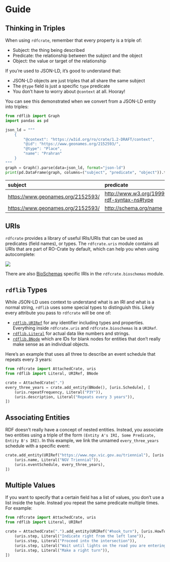 # Guide


## Thinking in Triples

When using `rdfcrate`, remember that every property is a triple of:

- Subject: the thing being described
- Predicate: the relationship between the subject and the object
- Object: the value or target of the relationship

If you’re used to JSON-LD, it’s good to understand that:

- JSON-LD objects are just triples that all share the same subject
- The `@type` field is just a specific `type` predicate
- You don’t have to worry about `@context` at all. Hooray!

You can see this demonstrated when we convert from a JSON-LD entity into
triples:

``` python
from rdflib import Graph
import pandas as pd

json_ld = """
    {
        "@context": "https://w3id.org/ro/crate/1.2-DRAFT/context",
        "@id": "https://www.geonames.org/2152593/",
        "@type": "Place",
        "name": "Prahran"
    }
"""
graph = Graph().parse(data=json_ld, format="json-ld")
print(pd.DataFrame(graph, columns=("subject", "predicate", "object")).to_markdown(index=False))
```

| subject | predicate | object |
|:---|:---|:---|
| https://www.geonames.org/2152593/ | http://www.w3.org/1999/02/22-rdf-syntax-ns#type | http://schema.org/Place |
| https://www.geonames.org/2152593/ | http://schema.org/name | Prahran |

## URIs

`rdfcrate` provides a library of useful IRIs/URIs that can be used as
predicates (field names), or types. The `rdfcrate.uris` module contains
all URIs that are part of RO-Crate by default, which can help you when
using autocomplete:

![](autocomplete.png)

There are also [BioSchemas](https://bioschemas.org/) specific IRIs in
the `rdfcrate.bioschemas` module.

## `rdflib` Types

While JSON-LD uses context to understand what is an IRI and what is a
normal string, `rdflib` uses some special types to distinguish this.
Likely every attribute you pass to `rdfcrate` will be one of:

- [`rdflib.URIRef`](https://rdflib.readthedocs.io/en/stable/apidocs/rdflib.html#rdflib.term.URIRef)
  for any identifier including types and properties. Everything inside
  `rdfcrate.uris` and `rdfcrate.bioschemas` is a `URIRef`.
- [`rdflib.Literal`](https://rdflib.readthedocs.io/en/stable/apidocs/rdflib.html#rdflib.term.Literal)
  for actual data like numbers and strings.
- [`rdflib.BNode`](https://rdflib.readthedocs.io/en/stable/apidocs/rdflib.html#rdflib.term.BNode)
  which are IDs for blank nodes for entities that don’t really make
  sense as an individual objects.

Here’s an example that uses all three to describe an event schedule that
repeats every 3 years:

``` python
from rdfcrate import AttachedCrate, uris
from rdflib import Literal, URIRef, BNode

crate = AttachedCrate(".")
every_three_years = crate.add_entity(BNode(), [uris.Schedule], [
    (uris.repeatFrequency, Literal("P3Y")),
    (uris.description, Literal("Repeats every 3 years")),
])
```

## Associating Entities

RDF doesn’t really have a concept of nested entities. Instead, you
associate two entities using a triple of the form
`(Entity A's IRI, Some Predicate, Entity B's IRI)`. In this example, we
link the unnamed `every_three_years` schedule with a specific event:

``` python
crate.add_entity(URIRef("https://www.ngv.vic.gov.au/triennial"), [uris.Event], [
    (uris.name, Literal("NGV Triennial")),
    (uris.eventSchedule, every_three_years),
])
```

## Multiple Values

If you want to specify that a certain field has a list of values, you
don’t use a list inside the tuple. Instead you repeat the same predicate
multiple times. For example:

``` python
from rdfcrate import AttachedCrate, uris
from rdflib import Literal, URIRef

crate = AttachedCrate(".").add_entity(URIRef("#hook_turn"), [uris.HowTo], [
    (uris.step, Literal("Indicate right from the left lane")),
    (uris.step, Literal("Proceed into the intersection")),
    (uris.step, Literal("Wait until lights on the road you are entering are green")),
    (uris.step, Literal("Make a right turn")),
])
```
